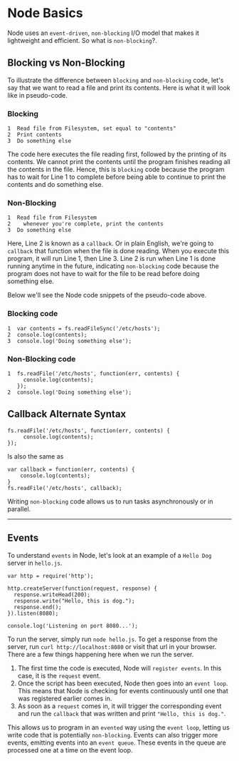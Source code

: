 # Node Basics
Node uses an `event-driven`, `non-blocking` I/O model that makes it lightweight and efficient. So what is `non-blocking`?.

## Blocking vs Non-Blocking
To illustrate the difference between `blocking` and `non-blocking` code, let's say that we want to read a file and print its contents. Here is what it will look like in pseudo-code.

### Blocking 
```
1  Read file from Filesystem, set equal to "contents"
2  Print contents
3  Do something else
```

The code here executes the file reading first, followed by the printing of its contents. We cannot print the contents until the program finishes reading all the contents in the file. Hence, this is `blocking` code because the program has to wait for Line 1 to complete before being able to continue to print the contents and do something else.

### Non-Blocking
```
1  Read file from Filesystem
2    whenever you're complete, print the contents
3  Do something else
```

Here, Line 2 is known as a `callback`. Or in plain English, we're going to `callback` that function when the file is done reading. When you execute this program, it will run Line 1, then Line 3. Line 2 is run when Line 1 is done running anytime in the future, indicating `non-blocking` code because the program does not have to wait for the file to be read before doing something else.

Below we'll see the Node code snippets of the pseudo-code above.

### Blocking code
```
1  var contents = fs.readFileSync('/etc/hosts');
2  console.log(contents);
3  console.log('Doing something else');
```

### Non-Blocking code
```
1  fs.readFile('/etc/hosts', function(err, contents) {
     console.log(contents);
   });
2  console.log('Doing something else');
```

## Callback Alternate Syntax
```
fs.readFile('/etc/hosts', function(err, contents) {
     console.log(contents);
});
```
Is also  the same as 
```
var callback = function(err, contents) {
    console.log(contents);
}
fs.readFile('/etc/hosts', callback);
```

Writing `non-blocking` code allows us to run tasks asynchronously or in parallel.

---

## Events
To understand `events` in Node, let's look at an example of a `Hello Dog` server in `hello.js`.

```
var http = require('http');

http.createServer(function(request, response) {
  response.writeHead(200);
  response.write("Hello, this is dog.");
  response.end();
}).listen(8080);

console.log('Listening on port 8080...');
```

To run the server, simply run `node hello.js`. To get a response from the server, run `curl http://localhost:8080` or visit that url in your browser. There are a few things happening here when we run the server.

1. The first time the code is executed, Node will `register events`. In this case, it is the `request` event.
2. Once the script has been executed, Node then goes into an `event loop`. This means that Node is checking for events continuously until one that was registered earlier comes in.
3. As soon as a `request` comes in, it will trigger the corresponding event and run the `callback` that was written and print `"Hello, this is dog."`.

This allows us to program in an `evented` way using the `event loop`, letting us write code that is potentially `non-blocking`. Events can also trigger more events, emitting events into an `event queue`. These events in the queue are processed one at a time on the event loop.